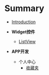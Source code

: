 # Summary

* [Introduction](README.md)



* **Widget控件**

  * [ListView](widget/listview.md)

  

* **APP开发**
  * 个人中心
    * [收藏夹](member/favorite.md)

